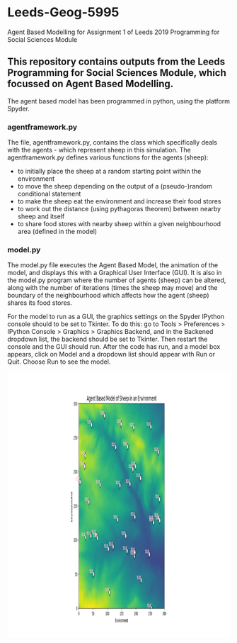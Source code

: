 # Leeds-Geog-5995
Agent Based Modelling for Assignment 1 of Leeds 2019 Programming for Social Sciences Module

## This repository contains outputs from the Leeds Programming for Social Sciences Module, which focussed on Agent Based Modelling. 

The agent based model has been programmed in python, using the platform Spyder. 

### agentframework.py
The file, agentframework.py, contains the class which 
specifically deals with the agents - which represent sheep in this simulation. The agentframework.py defines various functions for the agents 
(sheep): 

* to initially place the sheep at a random starting point within the environment 
* to move the sheep depending on the output of a (pseudo-)random conditional statement 
* to make the sheep eat the environment and increase their food stores
* to work out the distance (using pythagoras theorem) between nearby sheep and itself
* to share food stores with nearby sheep within a given neighbourhood area (defined in the model)

### model.py
The model.py file executes the Agent Based Model, the animation of the model, and displays this with a Graphical User Interface (GUI).
It is also in the model.py program where the number of agents (sheep) can be altered, along with the number of iterations (times the sheep
may move) and the boundary of the neighbourhood which affects how the agent (sheep) shares its food stores.

For the model to run as a GUI, the graphics settings on the Spyder IPython console should to be set to Tkinter. To do this: go to Tools > Preferences >
IPython Console > Graphics > Graphics Backend, and in the Backened dropdown list, the backend should be set to Tkinter. Then restart the console and 
the GUI should run. After the code has run, and a model box appears, click on Model and a dropdown list should appear with Run or Quit. Choose Run to 
see the model. 

<p align="center">
  <img width="5000" height="600" src="Figure_ABM.png">
</p>
